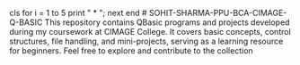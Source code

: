 cls
for i = 1 to 5
print " * ";
next
end # SOHIT-SHARMA-PPU-BCA-CIMAGE-Q-BASIC
This repository contains QBasic programs and projects developed during my coursework at CIMAGE College. It covers basic concepts, control structures, file handling, and mini-projects, serving as a learning resource for beginners. Feel free to explore and contribute to the collection
